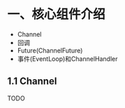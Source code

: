 # 一、核心组件介绍

* Channel
* 回调
* Future(ChannelFuture)
* 事件(EventLoop)和ChannelHandler

## 1.1 Channel

TODO